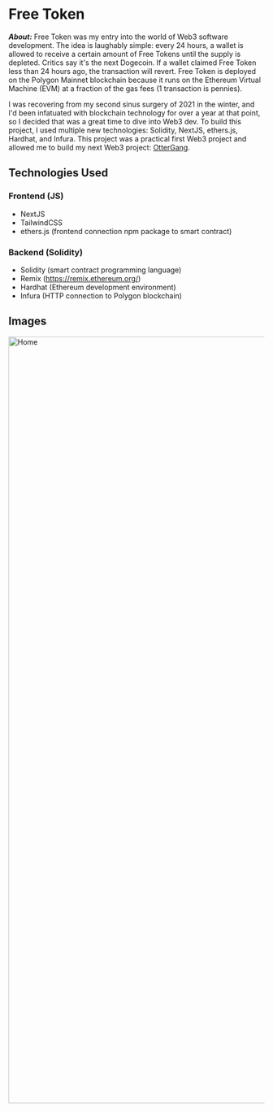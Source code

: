 # Free Token

***About:*** Free Token was my entry into the world of Web3 software development. The idea is laughably simple: every 24 hours, a wallet is 
allowed to receive a certain amount of Free Tokens until the supply is depleted. Critics say it's the next Dogecoin. If a wallet claimed Free Token less than 24 hours ago, the transaction will revert. Free Token is deployed on the Polygon Mainnet blockchain because it runs on the Ethereum Virtual Machine (EVM) at a fraction of the gas fees (1 transaction is pennies).


I was recovering from my second sinus surgery of 2021 in the winter, and I'd been infatuated with blockchain technology for over a year at that point, so 
I decided that was a great time to dive into Web3 dev. To build this project, I used multiple new technologies: Solidity, NextJS, ethers.js, Hardhat, and Infura. This project was a practical first Web3 project and allowed me to build my next Web3 project: [OtterGang](https://github.com/JJZFIVE/OtterGang).


## Technologies Used

### Frontend (JS)
- NextJS
- TailwindCSS
- ethers.js (frontend connection npm package to smart contract)


### Backend (Solidity)
- Solidity (smart contract programming language)
- Remix (https://remix.ethereum.org/)
- Hardhat (Ethereum development environment)
- Infura (HTTP connection to Polygon blockchain)

## Images

<img width="1509" alt="Home" src="https://user-images.githubusercontent.com/23621657/194154658-e370c2b1-8206-4201-a0ae-dea1b291c843.png">
